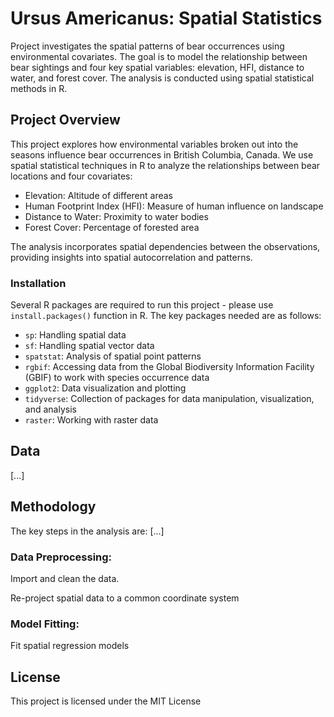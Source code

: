 # Ursus Americanus: Spatial Statistics
Project investigates the spatial patterns of bear occurrences using environmental covariates. The goal is to model the relationship between bear sightings and four key spatial variables: elevation, HFI, distance to water, and forest cover. The analysis is conducted using spatial statistical methods in R.

## Project Overview
This project explores how environmental variables broken out into the seasons influence bear occurrences in British Columbia, Canada. We use spatial statistical techniques in R to analyze the relationships between bear locations and four covariates:
- Elevation: Altitude of different areas
- Human Footprint Index (HFI): Measure of human influence on landscape
- Distance to Water: Proximity to water bodies
- Forest Cover: Percentage of forested area

The analysis incorporates spatial dependencies between the observations, providing insights into spatial autocorrelation and patterns.

### Installation
Several R packages are required to run this project - please use `install.packages()` function in R. The key packages needed are as follows:
- `sp`: Handling spatial data 
- `sf`: Handling spatial vector data
- `spatstat`: Analysis of spatial point patterns
- `rgbif`: Accessing data from the Global Biodiversity Information Facility (GBIF) to work with species occurrence data
- `ggplot2`: Data visualization and plotting
- `tidyverse`: Collection of packages for data manipulation, visualization, and analysis
- `raster`: Working with raster data 

## Data
[...]

## Methodology

The key steps in the analysis are:
[...]

### Data Preprocessing:

Import and clean the data.

Re-project spatial data to a common coordinate system 

### Model Fitting:

Fit spatial regression models 


## License
This project is licensed under the MIT License
